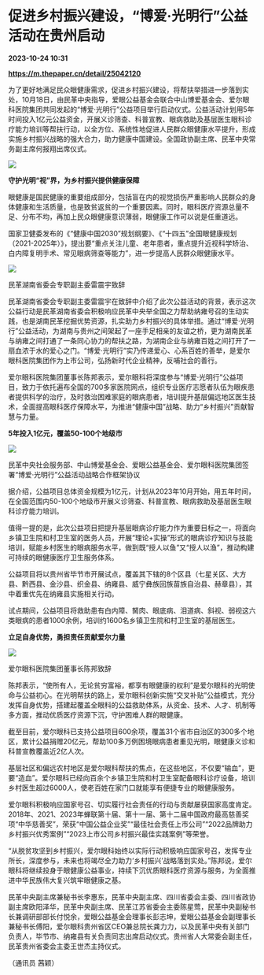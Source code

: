 # 促进乡村振兴建设，“博爱·光明行”公益活动在贵州启动

**2023-10-24 10:31**

**https://m.thepaper.cn/detail/25042120**

为了更好地满足民众眼健康需求，促进乡村振兴建设，将帮扶举措进一步落到实处，10月18日，由民革中央指导，爱眼公益基金会联合中山博爱基金会、爱尔眼科医院集团共同发起的“博爱·光明行”公益项目举行启动仪式。公益活动计划用5年时间投入1亿元公益资金，开展义诊筛查、科普宣教、眼病救助及基层医生眼科诊疗能力培训等帮扶行动，以全方位、系统性地促进人民群众眼健康水平提升，形成实施乡村振兴战略的强大合力，助力健康中国建设。全国政协副主席、民革中央常务副主席何报翔出席仪式。

![](https://imagecloud.thepaper.cn/thepaper/image/275/419/752.png)

**守护光明“视”界，为乡村振兴提供健康保障**

眼健康是国民健康的重要组成部分，包括盲在内的视觉损伤严重影响人民群众的身体健康和生活质量，也是致贫返贫的一个重要因素。同时，眼科医疗资源总量不足、分布不均，再加上民众眼健康意识薄弱，眼健康工作可以说是任重道远。

国家卫健委发布的《“健康中国2030”规划纲要》、《“十四五”全国眼健康规划（2021-2025年）》，提出要“重点关注儿童、老年患者，重点提升近视科学矫治、白内障复明手术、常见眼病筛查等能力”，进一步提高人民群众眼健康水平。

![](https://imagecloud.thepaper.cn/thepaper/image/275/419/755.png)

民革湖南省委会专职副主委雷震宇致辞

民革湖南省委会专职副主委雷震宇在致辞中介绍了此次公益活动的背景，表示这次公益行动是民革湖南省委会积极响应民革中央举全国之力帮助纳雍号召的生动实践，也是湖南民革挖掘优势资源，扎实助力乡村振兴的具体举措。通过“博爱·光明行”公益活动，为湖南与贵州之间架起了一座手足相亲的友谊之桥，更为湖南民革与纳雍之间打通了一条同心协力的帮扶之路，为湖南企业与纳雍百姓之间打开了一扇血浓于水的爱心之门。“博爱·光明行”实乃传递爱心、心系百姓的善举，是爱尔眼科医院集团作为上市公司，弘扬新时代企业精神，反哺社会的善行。

爱尔眼科医院集团董事长陈邦表示，爱尔眼科将深度参与“博爱·光明行”公益项目，致力于依托遍布全国的700多家医院网点，组织专业医疗志愿者队伍为眼疾患者提供科学的治疗，及时救治困难家庭的眼病患者，培训提升基层偏远地区医生技术，全面提高眼科医疗保障水平，为推进“健康中国”战略、助力“乡村振兴”贡献智慧与力量。

**5年投入1亿元，覆盖50-100个地级市**

![](https://imagecloud.thepaper.cn/thepaper/image/275/419/753.png)

民革中央社会服务部、中山博爱基金会、爱眼公益基金会、爱尔眼科医院集团签署“博爱·光明行”公益活动战略合作框架协议

据介绍，公益项目总体资金规模为1亿元，计划从2023年10月开始，用五年时间，在全国范围内50-100个地级市开展义诊筛查、科普宣教、眼病救助及基层医生眼科诊疗能力培训。

值得一提的是，此次公益项目把提升基层眼病诊疗能力作为重要目标之一，将面向乡镇卫生院和村卫生室的医务人员，开展“理论+实操”形式的眼病诊疗知识与技能培训，赋能乡村医生的眼病服务水平，做到既“授人以鱼”又“授人以渔”，推动构建可持续的眼健康医疗卫生服务体系。

公益项目将以贵州省毕节市开展试点，覆盖其下辖的8个区县（七星关区、大方县、黔西县、金沙县、织金县、纳雍县、威宁彝族回族苗族自治县、赫章县），其中着重优先在纳雍县实施相关行动。

试点期间，公益项目将救助患有白内障、胬肉、眼底病、泪道病、斜视、弱视这六类眼病的患者1000余例，培训约1600名乡镇卫生院和村卫生室的基层医生。

**立足自身优势，勇担责任贡献爱尔力量**

![](https://imagecloud.thepaper.cn/thepaper/image/275/419/754.png)

爱尔眼科医院集团董事长陈邦致辞

陈邦表示，“使所有人，无论贫穷富裕，都享有眼健康的权利”是爱尔眼科的光明使命与公益初心。在光明帮扶的路上，爱尔眼科创新实施“交叉补贴”公益模式，充分发挥自身优势，搭建起覆盖全眼科的公益救助体系，从资金、技术、人才、机制等多方面，推动优质医疗资源下沉，守护困难人群的眼健康。

截至目前，爱尔眼科已支持公益项目600余项，覆盖31个省市自治区的300多个地区，累计公益捐赠20亿元，帮助100多万例困境眼病患者重见光明，眼健康义诊和科普宣教覆盖近2亿人次。

基层社区和偏远农村地区是爱尔眼科帮扶的焦点，在这些地区，不仅要“输血”，更要“造血”。爱尔眼科已经向百余个乡镇卫生院和村卫生室配备眼科诊疗设备，培训乡村医生超过6000人，使老百姓在家门口就能享有便捷专业的眼健康服务。

爱尔眼科积极响应国家号召、切实履行社会责任的行动与贡献屡获国家高度肯定。2018年、2021、2023年蝉联第十届、第十一届、第十二届中国政府最高慈善奖项“中华慈善奖”，荣获“中国公益企业奖”“最佳社会责任上市公司”“2022品牌助力乡村振兴优秀案例”“2023上市公司乡村振兴最佳实践案例”等荣誉。

“从脱贫攻坚到乡村振兴，爱尔眼科始终以实际行动积极响应国家号召，发挥专业所长，深度参与，未来也将竭尽全力助力‘乡村振兴’战略落到实处。”陈邦说，爱尔眼科将继续投身于眼健康公益事业，持续下沉优质眼科医疗资源与服务，为全面推进中华民族伟大复兴筑牢眼健康之基。

民革中央副主席兼秘书长李惠东，民革中央副主席、四川省委会主委、四川省政协副主席欧阳泽华，民革中央副主席、民革江苏省委会主委陈星莺，民革中央副秘书长兼调研部部长付悦余，爱眼公益基金会理事长彭志坤，爱眼公益基金会副理事长兼秘书长傅阳，爱尔眼科贵州省区CEO兼总院长龚力力，以及民革中央有关部门负责人，毕节市、纳雍县有关负责同志出席启动仪式。贵州省人大常委会副主任，民革贵州省委会主委王世杰主持仪式。

（通讯员 茜颖）